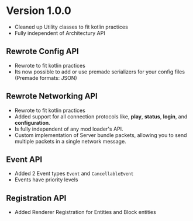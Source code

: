 # Version 1.0.0

* Cleaned up Utility classes to fit kotlin practices
* Fully independent of Architectury API

## Rewrote Config API

* Rewrote to fit kotlin practices
* Its now possible to add or use premade serializers for your config files (Premade formats: JSON)

## Rewrote Networking API

* Rewrote to fit kotlin practices
* Added support for all connection protocols like, **play**, **status**, **login**, and **configuration**.
* Is fully independent of any mod loader's API.
* Custom implementation of Server bundle packets, allowing you to send multiple packets in a single network message.

## Event API

* Added 2 Event types `Event` and `CancellableEvent`
* Events have priority levels

## Registration API

* Added Renderer Registration for Entities and Block entities